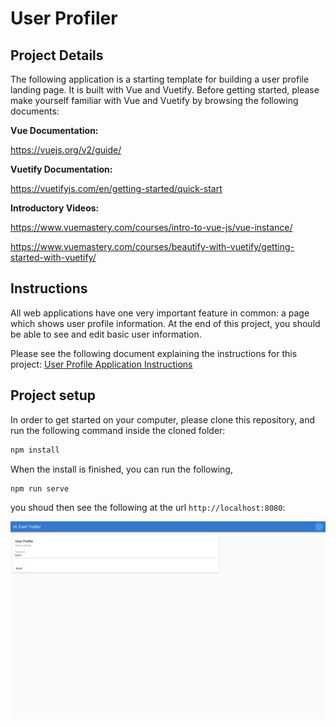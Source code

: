# User Profiler

## Project Details

The following application is a starting template for building a user profile landing page. It is built with Vue and Vuetify. Before getting started, please make yourself familiar with Vue and Vuetify by browsing the following documents:

**Vue Documentation:**

https://vuejs.org/v2/guide/

**Vuetify Documentation:**

https://vuetifyjs.com/en/getting-started/quick-start

**Introductory Videos:**

https://www.vuemastery.com/courses/intro-to-vue-js/vue-instance/

https://www.vuemastery.com/courses/beautify-with-vuetify/getting-started-with-vuetify/

## Instructions

All web applications have one very important feature in common: a page which shows user profile information. At the end of this project, you should be able to see and edit basic user information.

Please see the following document explaining the instructions for this project: [User Profile Application Instructions](https://docs.google.com/document/d/14899MkIQAxVc5ZQJSqMQmggTPsOYJazIXKbb3Q4WhQ8/edit?usp=sharing)

## Project setup

In order to get started on your computer, please clone this repository, and run the following command inside the cloned folder:

```bash
npm install
```

When the install is finished, you can run the following,

```bash
npm run serve
```

you shoud then see the following at the url `http://localhost:8080`: 

![Landing Page](landing_page.png)
